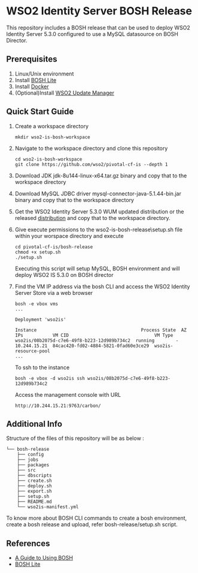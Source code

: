 # WSO2 Identity Server BOSH Release

This repository includes a BOSH release that can be used to deploy WSO2 Identity Server 5.3.0 configured to use a
MySQL datasource on BOSH Director.

## Prerequisites

1. Linux/Unix environment
2. Install [BOSH Lite](https://bosh.io/docs/bosh-lite.html#install)
3. Install [Docker](https://docs.docker.com/engine/installation/)
4. (Optional)Install [WSO2 Update Manager](http://wso2.com/wum)

## Quick Start Guide

1. Create a workspace directory
   ```
   mkdir wso2-is-bosh-workspace
   ```

2. Navigate to the workspace directory and clone this repository
    ```
    cd wso2-is-bosh-workspace
    git clone https://github.com/wso2/pivotal-cf-is --depth 1
    ```

3. Download JDK jdk-8u144-linux-x64.tar.gz binary and copy that to the workspace directory

4. Download MySQL JDBC driver mysql-connector-java-5.1.44-bin.jar binary and copy that to the workspace directory

5. Get the WSO2 Identity Server 5.3.0 WUM updated distribution or the released [distribution](https://wso2.com/identity-and-access-management) and copy that to the workspace directory.

6. Give execute permissions to the wso2-is-bosh-release\setup.sh file within your worspace directory and execute
   ```
   cd pivotal-cf-is/bosh-release
   chmod +x setup.sh
   ./setup.sh
   ```
   Executing this script will setup MySQL, BOSH environment and will deploy WSO2 IS 5.3.0 on BOSH director

7. Find the VM IP address via the bosh CLI and access the WSO2 Identity Server Store via a web browser
    ```
    bosh -e vbox vms
    ...

    Deployment 'wso2is'

    Instance                                       Process State  AZ  IPs           VM CID                                VM Type
    wso2is/08b2075d-c7e6-49f8-b223-12d989b734c2  running        -   10.244.15.21  84cac420-fd02-4884-5821-0fad60e3ce29  wso2is-resource-pool
    ...
    ```
    To ssh to the instance
    ```
    bosh -e vbox -d wso2is ssh wso2is/08b2075d-c7e6-49f8-b223-12d989b734c2
    ```
    Access the management console with URL
    ```
    http://10.244.15.21:9763/carbon/
    ```

## Additional Info

Structure of the files of this repository will be as below :
```
└── bosh-release
    ├── config
    ├── jobs
    ├── packages
    ├── src
    ├── dbscripts
    ├── create.sh
    ├── deploy.sh
    ├── export.sh
    ├── setup.sh
    ├── README.md
    └── wso2is-manifest.yml
```
To know more about BOSH CLI commands to create a bosh environment, create a bosh release and upload, refer 
bosh-release/setup.sh script. 

## References

* [A Guide to Using BOSH](http://mariash.github.io/learn-bosh/)
* [BOSH Lite](https://bosh.io/docs/bosh-lite.html)
